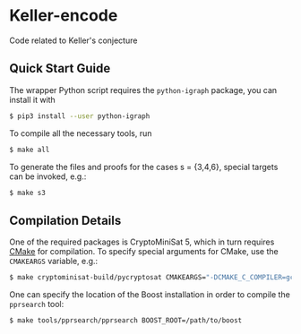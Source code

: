 # Keller-encode
Code related to Keller's conjecture

## Quick Start Guide
The wrapper Python script requires the `python-igraph` package, you can install it with 

```bash
$ pip3 install --user python-igraph
```

To compile all the necessary tools, run

```bash
$ make all
```

To generate the files and proofs for the cases s = {3,4,6}, special targets can be invoked, e.g.:

```bash
$ make s3
```

## Compilation Details
One of the required packages is CryptoMiniSat 5, which in turn requires [CMake](https://cmake.org/) for compilation. To specify special arguments for CMake, use the `CMAKEARGS` variable, e.g.:

```bash
$ make cryptominisat-build/pycryptosat CMAKEARGS="-DCMAKE_C_COMPILER=gcc -DCMAKE_CXX_COMPILER=g++
```

One can specify the location of the Boost installation in order to compile the `pprsearch` tool:

```bash
$ make tools/pprsearch/pprsearch BOOST_ROOT=/path/to/boost
```
